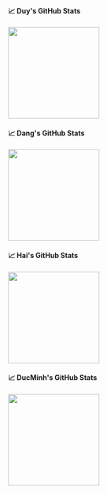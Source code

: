 #### &#x1f4c8; Duy's GitHub Stats

<img align="center" src="https://github-readme-stats-mauve-gamma-68.vercel.app/api?username=duy12i1i7&orgId=O_kgDODNKiVA&count_private=true&theme=tokyonight&show_icons=true&role=OWNER,ORGANIZATION_MEMBER,COLLABORATOR" height="185px" /> 

#### &#x1f4c8; Dang's GitHub Stats

<img align="center" src="https://github-readme-stats-mauve-gamma-68.vercel.app/api?username=Justindohust&orgId=O_kgDODNKiVA&count_private=true&theme=tokyonight&show_icons=true&role=OWNER,ORGANIZATION_MEMBER,COLLABORATOR" height="185px" /> 

#### &#x1f4c8; Hai's GitHub Stats

<img align="center" src="https://github-readme-stats-mauve-gamma-68.vercel.app/api?username=HoXuanHai3407&orgId=O_kgDODNKiVA&count_private=true&theme=tokyonight&show_icons=true&role=OWNER,ORGANIZATION_MEMBER,COLLABORATOR" height="185px" /> 

#### &#x1f4c8; DucMinh's GitHub Stats

<img align="center" src="https://github-readme-stats-mauve-gamma-68.vercel.app/api?username=dukeb1212&orgId=O_kgDODNKiVA&count_private=true&theme=tokyonight&show_icons=true&role=OWNER,ORGANIZATION_MEMBER,COLLABORATOR" height="185px" />
